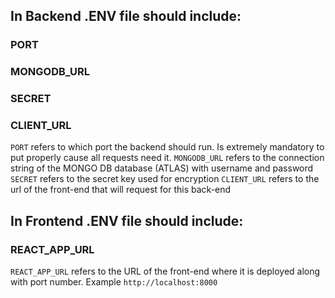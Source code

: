 ## In Backend .ENV file should include:

### PORT
### MONGODB_URL
### SECRET
### CLIENT_URL

`PORT` refers to which port the backend should run. Is extremely mandatory to put properly cause all requests need it.
`MONGODB_URL` refers to the connection string of the MONGO DB database (ATLAS) with username and password
`SECRET` refers to the secret key used for encryption
`CLIENT_URL` refers to the url of the front-end that will request for this back-end

## In Frontend .ENV file should include:

### REACT_APP_URL

`REACT_APP_URL` refers to the URL of the front-end where it is deployed along with port number. Example `http://localhost:8000`